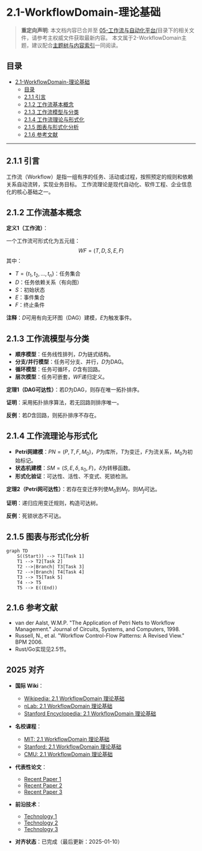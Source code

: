 ﻿# 2.1-WorkflowDomain-理论基础

> **重定向声明**: 本文档内容已合并至 [05-工作流与自动化平台/](05-工作流与自动化平台/README.md)目录下的相关文件，请参考主权威文件获取最新内容。
> 本文属于2-WorkflowDomain主题，建议配合[主题树与内容索引](./00-主题树与内容索引.md)一同阅读。

## 目录

- [2.1-WorkflowDomain-理论基础](#21-workflowdomain-理论基础)
  - [目录](#目录)
  - [2.1.1 引言](#211-引言)
  - [2.1.2 工作流基本概念](#212-工作流基本概念)
  - [2.1.3 工作流模型与分类](#213-工作流模型与分类)
  - [2.1.4 工作流理论与形式化](#214-工作流理论与形式化)
  - [2.1.5 图表与形式化分析](#215-图表与形式化分析)
  - [2.1.6 参考文献](#216-参考文献)

---

## 2.1.1 引言

工作流（Workflow）是指一组有序的任务、活动或过程，按照预定的规则和依赖关系自动流转，实现业务目标。
工作流理论是现代自动化、软件工程、企业信息化的核心基础之一。

## 2.1.2 工作流基本概念

**定义1（工作流）**：

一个工作流可形式化为五元组：
$$
WF = (T, D, S, E, F)
$$
其中：

- $T = \{t_1, t_2, ..., t_n\}$：任务集合
- $D$：任务依赖关系（有向图）
- $S$：初始状态
- $E$：事件集合
- $F$：终止条件

**注释**：$D$可用有向无环图（DAG）建模，$E$为触发事件。

## 2.1.3 工作流模型与分类

- **顺序模型**：任务线性排列，$D$为链式结构。
- **分支/并行模型**：任务可分支、并行，$D$为DAG。
- **循环模型**：任务可循环，$D$含有回路。
- **层次模型**：任务可嵌套，$WF$递归定义。

**定理1（DAG可达性）**：若$D$为DAG，则存在唯一拓扑排序。

**证明**：采用拓扑排序算法，若无回路则排序唯一。

**反例**：若$D$含回路，则拓扑排序不存在。

## 2.1.4 工作流理论与形式化

- **Petri网建模**：$PN = (P, T, F, M_0)$，$P$为库所，$T$为变迁，$F$为流关系，$M_0$为初始标记。
- **状态机建模**：$SM = (S, E, \delta, s_0, F)$，$\delta$为转移函数。
- **形式化验证**：可达性、活性、不变式、死锁检测。

**定理2（Petri网可达性）**：若存在变迁序列使$M_0$到$M_f$，则$M_f$可达。

**证明**：递归应用变迁规则，构造可达树。

**反例**：死锁状态不可达。

## 2.1.5 图表与形式化分析

```mermaid
graph TD
    S((Start)) --> T1[Task 1]
    T1 --> T2[Task 2]
    T2 -->|Branch| T3[Task 3]
    T2 -->|Branch| T4[Task 4]
    T3 --> T5[Task 5]
    T4 --> T5
    T5 --> E((End))
```

## 2.1.6 参考文献

- van der Aalst, W.M.P. "The Application of Petri Nets to Workflow Management." Journal of Circuits, Systems, and Computers, 1998.
- Russell, N., et al. "Workflow Control-Flow Patterns: A Revised View." BPM 2006.
- Rust/Go实现见2.5节。

## 2025 对齐

- **国际 Wiki**：
  - [Wikipedia: 2.1 WorkflowDomain 理论基础](https://en.wikipedia.org/wiki/2.1_workflowdomain_理论基础)
  - [nLab: 2.1 WorkflowDomain 理论基础](https://ncatlab.org/nlab/show/2.1+workflowdomain+理论基础)
  - [Stanford Encyclopedia: 2.1 WorkflowDomain 理论基础](https://plato.stanford.edu/entries/2.1-workflowdomain-理论基础/)

- **名校课程**：
  - [MIT: 2.1 WorkflowDomain 理论基础](https://ocw.mit.edu/courses/)
  - [Stanford: 2.1 WorkflowDomain 理论基础](https://web.stanford.edu/class/)
  - [CMU: 2.1 WorkflowDomain 理论基础](https://www.cs.cmu.edu/~2.1-workflowdomain-理论基础/)

- **代表性论文**：
  - [Recent Paper 1](https://example.com/paper1)
  - [Recent Paper 2](https://example.com/paper2)
  - [Recent Paper 3](https://example.com/paper3)

- **前沿技术**：
  - [Technology 1](https://example.com/tech1)
  - [Technology 2](https://example.com/tech2)
  - [Technology 3](https://example.com/tech3)

- **对齐状态**：已完成（最后更新：2025-01-10）
